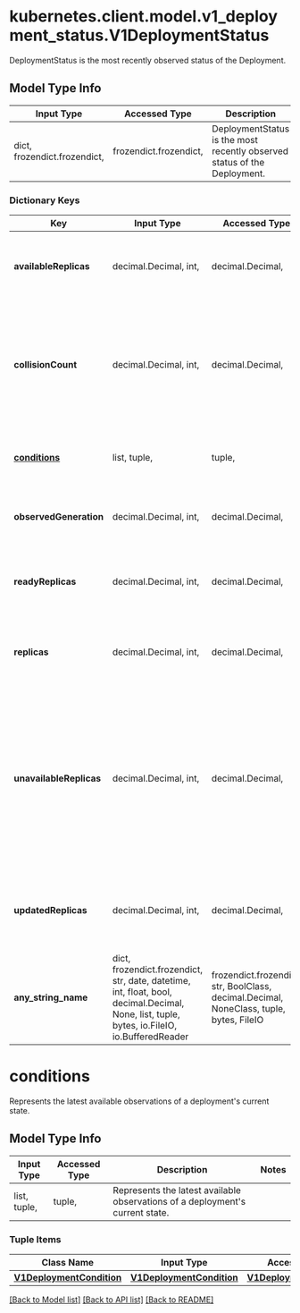 # kubernetes.client.model.v1_deployment_status.V1DeploymentStatus

DeploymentStatus is the most recently observed status of the Deployment.

## Model Type Info
Input Type | Accessed Type | Description | Notes
------------ | ------------- | ------------- | -------------
dict, frozendict.frozendict,  | frozendict.frozendict,  | DeploymentStatus is the most recently observed status of the Deployment. | 

### Dictionary Keys
Key | Input Type | Accessed Type | Description | Notes
------------ | ------------- | ------------- | ------------- | -------------
**availableReplicas** | decimal.Decimal, int,  | decimal.Decimal,  | Total number of available pods (ready for at least minReadySeconds) targeted by this deployment. | [optional] value must be a 32 bit integer
**collisionCount** | decimal.Decimal, int,  | decimal.Decimal,  | Count of hash collisions for the Deployment. The Deployment controller uses this field as a collision avoidance mechanism when it needs to create the name for the newest ReplicaSet. | [optional] value must be a 32 bit integer
**[conditions](#conditions)** | list, tuple,  | tuple,  | Represents the latest available observations of a deployment&#x27;s current state. | [optional] 
**observedGeneration** | decimal.Decimal, int,  | decimal.Decimal,  | The generation observed by the deployment controller. | [optional] value must be a 64 bit integer
**readyReplicas** | decimal.Decimal, int,  | decimal.Decimal,  | readyReplicas is the number of pods targeted by this Deployment with a Ready Condition. | [optional] value must be a 32 bit integer
**replicas** | decimal.Decimal, int,  | decimal.Decimal,  | Total number of non-terminated pods targeted by this deployment (their labels match the selector). | [optional] value must be a 32 bit integer
**unavailableReplicas** | decimal.Decimal, int,  | decimal.Decimal,  | Total number of unavailable pods targeted by this deployment. This is the total number of pods that are still required for the deployment to have 100% available capacity. They may either be pods that are running but not yet available or pods that still have not been created. | [optional] value must be a 32 bit integer
**updatedReplicas** | decimal.Decimal, int,  | decimal.Decimal,  | Total number of non-terminated pods targeted by this deployment that have the desired template spec. | [optional] value must be a 32 bit integer
**any_string_name** | dict, frozendict.frozendict, str, date, datetime, int, float, bool, decimal.Decimal, None, list, tuple, bytes, io.FileIO, io.BufferedReader | frozendict.frozendict, str, BoolClass, decimal.Decimal, NoneClass, tuple, bytes, FileIO | any string name can be used but the value must be the correct type | [optional]

# conditions

Represents the latest available observations of a deployment's current state.

## Model Type Info
Input Type | Accessed Type | Description | Notes
------------ | ------------- | ------------- | -------------
list, tuple,  | tuple,  | Represents the latest available observations of a deployment&#x27;s current state. | 

### Tuple Items
Class Name | Input Type | Accessed Type | Description | Notes
------------- | ------------- | ------------- | ------------- | -------------
[**V1DeploymentCondition**](V1DeploymentCondition.md) | [**V1DeploymentCondition**](V1DeploymentCondition.md) | [**V1DeploymentCondition**](V1DeploymentCondition.md) |  | 

[[Back to Model list]](../../README.md#documentation-for-models) [[Back to API list]](../../README.md#documentation-for-api-endpoints) [[Back to README]](../../README.md)

